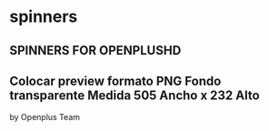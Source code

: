 # spinners
SPINNERS FOR OPENPLUSHD
----------------------------
Colocar preview formato PNG
Fondo transparente
Medida 505 Ancho x 232 Alto
----------------------------
by Openplus Team
